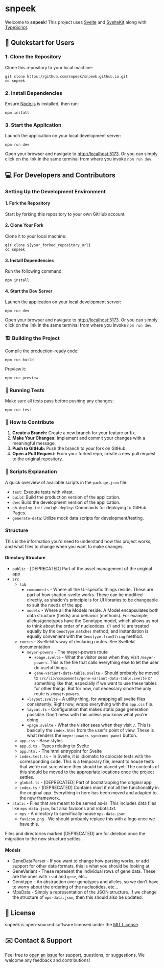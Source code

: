 # snpeek

Welcome to **snpeek**!
This project uses [Svelte](https://svelte.dev/) and [SvelteKit](https://kit.svelte.dev/) along with [TypeScript](https://www.typescriptlang.org/).

## 🚀 Quickstart for Users

### 1. Clone the Repository

Clone this repository to your local machine:

```
git clone https://github.com/snpeek/snpeek.github.io.git
cd snpeek
```

### 2. Install Dependencies

Ensure [Node.js](https://nodejs.org/) is installed, then run:

```
npm install
```

### 3. Start the Application

Launch the application on your local development server:

```
npm run dev
```

Open your browser and navigate to [http://localhost:5173](http://localhost:5173).
Or you can simply click on the link in the same terminal from where you invoke `npm run dev`.

## 💻 For Developers and Contributors

### Setting Up the Development Environment

#### 1. Fork the Repository

Start by forking this repository to your own GitHub account.

#### 2. Clone Your Fork

Clone it to your local machine:

```
git clone ${your_forked_repository_url}
cd snpeek
```

#### 3. Install Dependencies

Run the following command:

```
npm install
```

#### 4. Start the Dev Server

Launch the application on your local development server:

```
npm run dev
```

Open your browser and navigate to [http://localhost:5173](http://localhost:5173).
Or you can simply click on the link in the same terminal from where you invoke `npm run dev`.

### 🏗 Building the Project

Compile the production-ready code:

```
npm run build
```

Preview it:

```
npm run preview
```

### 🧪 Running Tests

Make sure all tests pass before pushing any changes:

```
npm run test
```

### 🤝 How to Contribute

1. **Create a Branch:** Create a new branch for your feature or fix.
2. **Make Your Changes:** Implement and commit your changes with a meaningful message.
3. **Push to GitHub:** Push the branch to your fork on GitHub.
4. **Open a Pull Request:** From your forked repo, create a new pull request to the original repository.

### 📜 Scripts Explanation

A quick overview of available scripts in the `package.json` file:

- `test`: Execute tests with vitest.
- `build`: Build the production version of the application.
- `dev`: Build the development version of the application.
- `gh-deploy-init` and `gh-deploy`: Commands for deploying to GitHub Pages.
- `generate-data`: Utilize mock data scripts for development/testing.

### Structure

This is the information you'd need to understand how this project works, and what files to change when you want to make changes.

#### Directory Structure
- `public` - [DEPRECATED] Part of the asset management of the original app
- `src`
  - `lib`
    - `components` - Where all the UI-specific things reside. These are part of how shadcn-svelte works. These can be modified directly, as shadcn's principle is for UI libraries to be changeable to suit the needs of the app.
    - `models` - Where all the Models reside. A Model encapsulates both data structure (fields) and behavior (methods). For example, alleles/genotypes have the Genotype model, which allows us not to think about the order of nucleotides. `CT` and `TC` are treated equally by the `Genotype.matches` method, and instantiation is equally convenient with the `Genotype.fromString` method.
  - `routes` - Sveltekit's way of declaring routes. See Sveltekit documentation
    - `meyer-powers` - The meyer-powers route
      - `+page.svelte` - What the visitor sees when they visit `/meyer-powers`. This is the file that calls everything else to let the user do useful things.
      - `gene-variant-data-table.svelte` - Should probably be moved to `src/lib/components/gene-variant-data-table.svelte` or something like that, especially if we want to use these tables for other things. But for now, not necessary since the only route is `/meyer-powers`.
    - `+layout.svelte` - A utility thing, for wrapping all svelte files consistently. Right now, wraps everything with the `app.css` file.
    - `layout.ts` - Configuration that makes static page generation possible. Don't mess with this unless you know what you're doing
    - `+page.svelte` - What the visitor sees when they visit `/`. This is basically the `index.html` from the user's point of view. These is what renders the `meyer-powers syndrome panel` button.
  - `app.css` - Base styles
  - `app.d.ts` - Types relating to Svelte
  - `app.html` - The html entrypoint for Svelte
  - `index.test.ts` - In Svelte, it is idiomatic to colocate tests with the corresponding code. This is a temporary file, meant to house tests that we're not sure where they should be placed yet. The contents of this should be moved to the appropriate locations once the project settles.
  - `global.ts` - [DEPRECATED] Part of bootstrapping the original app
  - `index.ts` - [DEPRECATED] Contains most if not all the functionality in the original app. Everything in here has been moved and adapted to the new framework.
- `static` - Files that are meant to be served as-is. This includes data files like `mps-data.json`, but also favicons and robots.txt.
  - `mps` - A directory to specifically house `mps-data.json`.
  - `favicon.png` - We should probably replace this with a logo once we have this.

Files and directories marked [DEPRECATED] are for deletion once the migration to the new structure settles.

#### Models
- GeneDataParser - If you want to change how parsing works, or add support for other data formats, this is what you should be looking at.
- GeneVariant - These represent the individual rows of gene data. These are the ones with `rsid` and `gene`, etc...
- Genotype - An abstraction over genotypes and alleles, so we don't have to worry about the ordering of the nucleotides, etc...
- MpsData - Simply a representation of the JSON structure. If we change the structure of `mps-data.json`, then this should also be updated.

## 📄 License

snpeek is open-sourced software licensed under the [MIT License](LICENSE).

## ✉️ Contact & Support

Feel free to [open an issue](https://github.com/snpeek/snpeek.github.io/issues) for support, questions, or suggestions. We welcome any feedback and contributions!

